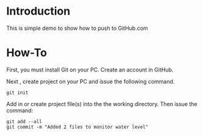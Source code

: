 Introduction
============
This is simple demo to show how to push to GitHub.com

How-To
======
First, you must install Git on your PC. Create an account
in GitHub.

Next , create project on your PC and issue the following command.
```
git init
```
Add in or create project file(s) into the the working directory. Then issue the command:
```
git add --all
git commit -m "Added 2 files to monitor water level"
```




